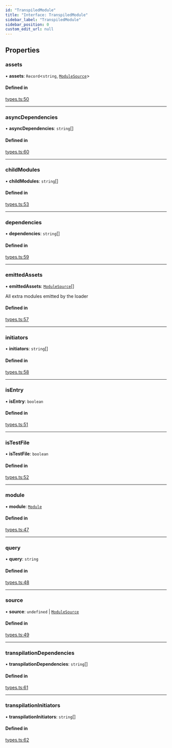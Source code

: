 ```yaml
---
id: "TranspiledModule"
title: "Interface: TranspiledModule"
sidebar_label: "TranspiledModule"
sidebar_position: 0
custom_edit_url: null
---
```


## Properties

### assets

• **assets**: `Record`<`string`, [`ModuleSource`](ModuleSource)\>

#### Defined in

[types.ts:50](https://github.com/codesandbox/sandpack/blob/b675032/sandpack-client/src/types.ts#L50)

___

### asyncDependencies

• **asyncDependencies**: `string`[]

#### Defined in

[types.ts:60](https://github.com/codesandbox/sandpack/blob/b675032/sandpack-client/src/types.ts#L60)

___

### childModules

• **childModules**: `string`[]

#### Defined in

[types.ts:53](https://github.com/codesandbox/sandpack/blob/b675032/sandpack-client/src/types.ts#L53)

___

### dependencies

• **dependencies**: `string`[]

#### Defined in

[types.ts:59](https://github.com/codesandbox/sandpack/blob/b675032/sandpack-client/src/types.ts#L59)

___

### emittedAssets

• **emittedAssets**: [`ModuleSource`](ModuleSource)[]

All extra modules emitted by the loader

#### Defined in

[types.ts:57](https://github.com/codesandbox/sandpack/blob/b675032/sandpack-client/src/types.ts#L57)

___

### initiators

• **initiators**: `string`[]

#### Defined in

[types.ts:58](https://github.com/codesandbox/sandpack/blob/b675032/sandpack-client/src/types.ts#L58)

___

### isEntry

• **isEntry**: `boolean`

#### Defined in

[types.ts:51](https://github.com/codesandbox/sandpack/blob/b675032/sandpack-client/src/types.ts#L51)

___

### isTestFile

• **isTestFile**: `boolean`

#### Defined in

[types.ts:52](https://github.com/codesandbox/sandpack/blob/b675032/sandpack-client/src/types.ts#L52)

___

### module

• **module**: [`Module`](Module)

#### Defined in

[types.ts:47](https://github.com/codesandbox/sandpack/blob/b675032/sandpack-client/src/types.ts#L47)

___

### query

• **query**: `string`

#### Defined in

[types.ts:48](https://github.com/codesandbox/sandpack/blob/b675032/sandpack-client/src/types.ts#L48)

___

### source

• **source**: `undefined` \| [`ModuleSource`](ModuleSource)

#### Defined in

[types.ts:49](https://github.com/codesandbox/sandpack/blob/b675032/sandpack-client/src/types.ts#L49)

___

### transpilationDependencies

• **transpilationDependencies**: `string`[]

#### Defined in

[types.ts:61](https://github.com/codesandbox/sandpack/blob/b675032/sandpack-client/src/types.ts#L61)

___

### transpilationInitiators

• **transpilationInitiators**: `string`[]

#### Defined in

[types.ts:62](https://github.com/codesandbox/sandpack/blob/b675032/sandpack-client/src/types.ts#L62)
